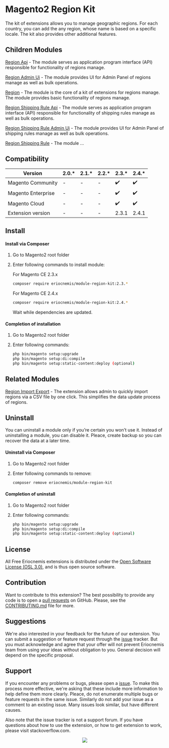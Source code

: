 # Magento2 Region Kit

The kit of extensions allows you to manage geographic regions. For each country, you can add the any region, whose name is based on a specific locale. The kit also provides other additional features.

## Children Modules

[Region Api](https://github.com/eriocnemis/m2.RegionApi) - The module serves as application program interface (API) responsible for functionality of regions manage.

[Region Admin Ui](https://github.com/eriocnemis/m2.RegionAdminUi) - The module provides UI for Admin Panel of regions manage as well as bulk operations.

[Region](https://github.com/eriocnemis/m2.Region) - The module is the core of a kit of extensions for regions manage. The module provides basic functionality of regions manage.

[Region Shipping Rule Api](https://github.com/eriocnemis/m2.RegionShippingRuleApi) - The module serves as application program interface (API) responsible for functionality of shipping rules manage as well as bulk operations.

[Region Shipping Rule Admin Ui](https://github.com/eriocnemis/m2.RegionShippingRuleAdminUi) - The module provides UI for Admin Panel of shipping rules manage as well as bulk operations.

[Region Shipping Rule](https://github.com/eriocnemis/m2.RegionShippingRule) - The module ...

## Compatibility

Version | 2.0.* | 2.1.* | 2.2.* | 2.3.* | 2.4.*
--- | --- | --- | --- | --- | ---
Magento Community | - | - | - | :heavy_check_mark: | :heavy_check_mark:
Magento Enterprise | - | - | - | :heavy_check_mark: | :heavy_check_mark:
Magento Cloud | - | - | - | :heavy_check_mark: | :heavy_check_mark:
Extension version | - | - | - | 2.3.1 | 2.4.1

## Install

#### Install via Composer

1. Go to Magento2 root folder

2. Enter following commands to install module:

     For Magento CE 2.3.x

    ```bash
    composer require eriocnemis/module-region-kit:2.3.*
    ```
     For Magento CE 2.4.x

    ```bash
    composer require eriocnemis/module-region-kit:2.4.*
    ```

   Wait while dependencies are updated.

#### Completion of installation

1. Go to Magento2 root folder

2. Enter following commands:

    ```bash
    php bin/magento setup:upgrade
    php bin/magento setup:di:compile
    php bin/magento setup:static-content:deploy (optional)
    ```
## Related Modules

[Region Import Export](https://github.com/eriocnemis/m2.RegionImportExport) - The extension allows admin to quickly import regions via a CSV file by one click. This simplifies the data update process of regions.

## Uninstall

You can uninstall a module only if you’re certain you won’t use it. Instead of uninstalling a module, you can disable it. Pleace, create backup so you can recover the data at a later time.

#### Uninstall via Composer

1. Go to Magento2 root folder

2. Enter following commands to remove:

    ```bash
    composer remove eriocnemis/module-region-kit
    ```
#### Completion of uninstall

1. Go to Magento2 root folder

2. Enter following commands:

    ```bash
    php bin/magento setup:upgrade
    php bin/magento setup:di:compile
    php bin/magento setup:static-content:deploy (optional)
    ```
## License

All Free Eriocnemis extensions is distributed under the [Open Software License (OSL 3.0)](https://github.com/eriocnemis/m2.Region/blob/master/LICENSE.md), and is thus open source software.

## Contribution

Want to contribute to this extension? The best possibility to provide any code is to open a [pull requests](https://github.com/eriocnemis/m2.Region/pulls) on GitHub. Please, see the [CONTRIBUTING.md](https://github.com/eriocnemis/m2.Region/blob/master/.github/CONTRIBUTING.md) file for more.

## Suggestions

We're also interested in your feedback for the future of our extension. You can submit a suggestion or feature request through the [issue](https://github.com/eriocnemis/m2.Region/issues) tracker. But you must acknowledge and agree that your offer will not prevent Eriocnemis team from using your ideas without obligation to you. General decision will depend on the specific proposal.

## Support

If you encounter any problems or bugs, please open a [issue](https://github.com/eriocnemis/m2.Region/issues). To make this process more effective, we're asking that these include more information to help define them more clearly. Pleace, do not enumerate multiple bugs or feature requests in the same issue. Similarly do not add your issue as a comment to an existing issue. Many issues look similar, but have different causes.

Also note that the issue tracker is not a support forum. If you have questions about how to use the extension, or how to get extension to work, please visit stackoverflow.com.

<p align="center"><img src="https://avatars3.githubusercontent.com/u/48807026?s=48&v=4"></p>
